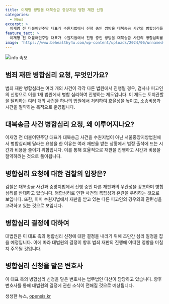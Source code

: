 ```yaml
---
title: 이재명 쌍방울 대북송금 중앙지법 병합 재판 신청
categories:
  - News
excerpt: >
  이재명 전 더불어민주당 대표가 수원지법에서 진행 중인 쌍방울 대북송금 사건의 병합심리를 서울중앙지법에서 요청했다. 이에 대해 검찰은 반대 의견을 제출하고, 대법원은 결정을 내릴 예정이다. 이 대표는 이미 중앙지법에서 3개의 재판을 받고 있으며, 병합심리를 통해 수원과 서울을 오가는 부담을 덜기 위한 조치인 것으로 알려졌다. 이 사건은 경기도지사로 재직했던 시절에 발생한 것으로, 병합심리를 반대하는 이유는 대북송금과 무관하다는 점과 이미 수원지법에서 재판 중인 다른 피고인이 있다는 점이다.
feature_text: >
  이재명 전 더불어민주당 대표가 수원지법에서 진행 중인 쌍방울 대북송금 사건의 병합심리를 서울중앙지법에서 요청했다. 이에 대해 검찰은 반대 의견을 제출하고, 대법원은 결정을 내릴 예정이다. 이 대표는 이미 중앙지법에서 3개의 재판을 받고 있으며, 병합심리를 통해 수원과 서울을 오가는 부담을 덜기 위한 조치인 것으로 알려졌다. 이 사건은 경기도지사로 재직했던 시절에 발생한 것으로, 병합심리를 반대하는 이유는 대북송금과 무관하다는 점과 이미 수원지법에서 재판 중인 다른 피고인이 있다는 점이다.
image: 'https://www.behealthy4u.com/wp-content/uploads/2024/06/unnamed-file.png'
---
```


<p><img src="https://www.behealthy4u.com/wp-content/uploads/2024/06/unnamed-file.png" alt="info 속보" /></p>

<h2 data-ke-size="size26">범죄 재판 병합심리 요청, 무엇인가요?</h2>

<p data-ke-size="size16">범죄 재판 병합심리는 여러 개의 사건이 각각 다른 법원에서 진행될 경우, 검사나 피고인의 신청으로 이를 1개 법원에서 병합 심리하여 진행하는 제도입니다. 이 제도는 토지관할을 달리하는 여러 개의 사건을 하나의 법원에서 처리하여 효율성을 높이고, 소송비용과 시간을 절약하는 목적으로 운영됩니다.</p>

<h2 data-ke-size="size26">대북송금 사건 병합심리 요청, 왜 이루어지나요?</h2>

<p data-ke-size="size16">이재명 전 더불어민주당 대표가 대북송금 사건을 수원지법이 아닌 서울중앙지방법원에서 병합심리해 달라는 요청을 한 이유는 여러 재판을 받는 상황에서 법정 출석에 드는 시간과 비용을 줄이기 위함입니다. 이를 통해 효율적으로 재판을 진행하고 시간과 비용을 절약하려는 것으로 풀이됩니다.</p>

<h2 data-ke-size="size26">병합심리 요청에 대한 검찰의 입장은?</h2>

<p data-ke-size="size16">검찰은 대북송금 사건과 중앙지법에서 진행 중인 다른 재판과의 무관성을 강조하며 병합심리를 반대하고 있습니다. 병합심리로 인한 사건의 복잡성과 혼란을 우려하는 것으로 보입니다. 또한, 이미 수원지법에서 재판을 받고 있는 다른 피고인의 경우와의 관련성을 고려하고 있는 것으로 보입니다.</p>

<h2 data-ke-size="size26">병합심리 결정에 대하여</h2>

<p data-ke-size="size16">대법원은 이 대표 측의 병합심리 신청에 대한 결정을 내리기 위해 조만간 심리 일정을 잡을 예정입니다. 이에 따라 대법원의 결정이 향후 범죄 재판의 진행에 어떠한 영향을 미칠지 주목될 것입니다.</p>

<h2 data-ke-size="size26">병합심리 신청을 맡은 변호사</h2>

<p data-ke-size="size16">이 대표 측의 병합심리 신청을 맡은 변호사는 법무법인 다산이 담당하고 있습니다. 향후 변호사를 통해 대법원의 결정에 관한 소식이 전해질 것으로 예상됩니다.</p>
생생한 뉴스, <a href="https://opensis.kr" rel="dofollow">opensis.kr</a>


